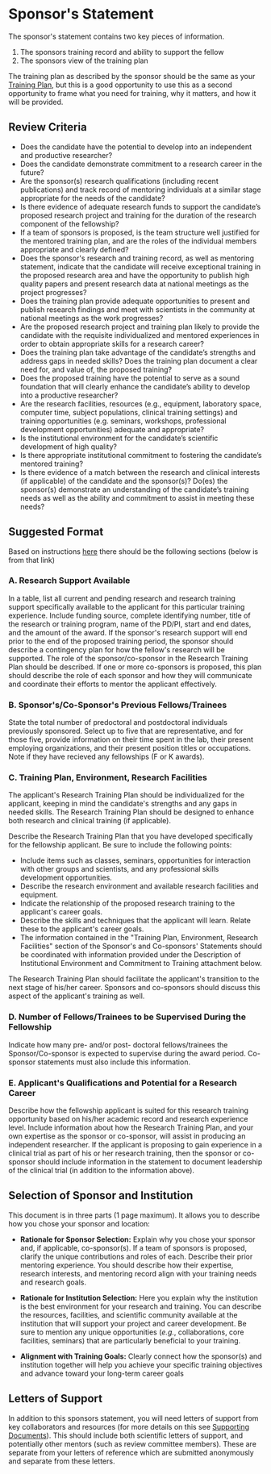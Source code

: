 # Sponsor's Statement

The sponsor's statement contains two key pieces of information.

1.  The sponsors training record and ability to support the fellow
2.  The sponsors view of the training plan

The training plan as described by the sponsor should be the same as your [Training Plan](Training_Plan.md), but this is a good opportunity to use this as a second opportunity to frame what you need for training, why it matters, and how it will be provided.  

## Review Criteria

* Does the candidate have the potential to develop into an independent and productive researcher? 
* Does the candidate demonstrate commitment to a research career in the future? 
* Are the sponsor(s) research qualifications (including recent publications) and track record of mentoring individuals at a similar stage appropriate for the needs of the candidate? 
* Is there evidence of adequate research funds to support the candidate’s proposed research project and training for the duration of the research component of the fellowship? 
* If a team of sponsors is proposed, is the team structure well justified for the mentored training plan, and are the roles of the individual members appropriate and clearly defined? 
* Does the sponsor's research and training record, as well as mentoring statement, indicate that the candidate will receive exceptional training in the proposed research area and have the opportunity to publish high quality papers and present research data at national meetings as the project progresses? 
* Does the training plan provide adequate opportunities to present and publish research findings and meet with scientists in the community at national meetings as the work progresses?
* Are the proposed research project and training plan likely to provide the candidate with the requisite individualized and mentored experiences in order to obtain appropriate skills for a research career?
* Does the training plan take advantage of the candidate’s strengths and address gaps in needed skills? Does the training plan document a clear need for, and value of, the proposed training?
* Does the proposed training have the potential to serve as a sound foundation that will clearly enhance the candidate’s ability to develop into a productive researcher?
* Are the research facilities, resources (e.g., equipment, laboratory space, computer time, subject populations, clinical training settings) and training opportunities (e.g. seminars, workshops, professional development opportunities) adequate and appropriate? 
* Is the institutional environment for the candidate’s scientific development of high quality? 
* Is there appropriate institutional commitment to fostering the candidate’s mentored training?
* Is there evidence of a match between the research and clinical interests (if applicable) of the candidate and the sponsor(s)? Do(es) the sponsor(s) demonstrate an understanding of the candidate’s training needs as well as the ability and commitment to assist in meeting these needs? 

## Suggested Format

Based on instructions [here](https://grants.nih.gov/grants/how-to-apply-application-guide/forms-e/general/g.430-phs-fellowship-supplemental-form.htm#9) there should be the following sections (below is from that link)

### A. Research Support Available
In a table, list all current and pending research and research training support specifically available to the applicant for this particular training experience. Include funding source, complete identifying number, title of the research or training program, name of the PD/PI, start and end dates, and the amount of the award. If the sponsor's research support will end prior to the end of the proposed training period, the sponsor should describe a contingency plan for how the fellow's research will be supported.  The role of the sponsor/co-sponsor in the Research Training Plan should be described. If one or more co-sponsors is proposed, this plan should describe the role of each sponsor and how they will communicate and coordinate their efforts to mentor the applicant effectively.

### B. Sponsor's/Co-Sponsor's Previous Fellows/Trainees
State the total number of predoctoral and postdoctoral individuals previously sponsored. Select up to five that are representative, and for those five, provide information on their time spent in the lab, their present employing organizations, and their present position titles or occupations.  Note if they have recieved any fellowships (F or K awards).

### C. Training Plan, Environment, Research Facilities
The applicant's Research Training Plan should be individualized for the applicant, keeping in mind the candidate's strengths and any gaps in needed skills. The Research Training Plan should be designed to enhance both research and clinical training (if applicable).

Describe the Research Training Plan that you have developed specifically for the fellowship applicant. Be sure to include the following points:

* Include items such as classes, seminars, opportunities for interaction with other groups and scientists, and any professional skills development opportunities.
* Describe the research environment and available research facilities and equipment.
* Indicate the relationship of the proposed research training to the applicant's career goals.
* Describe the skills and techniques that the applicant will learn. Relate these to the applicant's career goals.
* The information contained in the "Training Plan, Environment, Research Facilities" section of the Sponsor's and Co-sponsors' Statements should be coordinated with information provided under the Description of Institutional Environment and Commitment to Training attachment below.

The Research Training Plan should facilitate the applicant's transition to the next stage of his/her career. Sponsors and co-sponsors should discuss this aspect of the applicant's training as well.

### D. Number of Fellows/Trainees to be Supervised During the Fellowship
Indicate how many pre- and/or post- doctoral fellows/trainees the Sponsor/Co-sponsor is expected to supervise during the award period. Co-sponsor statements must also include this information.

### E. Applicant's Qualifications and Potential for a Research Career
Describe how the fellowship applicant is suited for this research training opportunity based on his/her academic record and research experience level. Include information about how the Research Training Plan, and your own expertise as the sponsor or co-sponsor, will assist in producing an independent researcher.  If the applicant is proposing to gain experience in a clinical trial as part of his or her research training, then the sponsor or co-sponsor should include information in the statement to document leadership of the clinical trial (in addition to the information above).

## Selection of Sponsor and Institution

This document is in three parts (1 page maximum).  It allows you to describe how you chose your sponsor and location:

* **Rationale for Sponsor Selection:** Explain why you chose your sponsor and, if applicable, co-sponsor(s).  If a team of sponsors is proposed, clarify the unique contributions and roles of each.  Describe their prior mentoring experience.  You should describe how their expertise, research interests, and mentoring record align with your training needs and research goals.


* **Rationale for Institution Selection:**  Here you explain why the institution is the best environment for your research and training.  You can describe the resources, facilities, and scientific community available at the institution that will support your project and career development.  Be sure to mention any unique opportunities (*e.g.*, collaborations, core facilities, seminars) that are particularly beneficial to your training.

* **Alignment with Training Goals:**  Clearly connect how the sponsor(s) and institution together will help you achieve your specific training objectives and advance toward your long-term career goals

## Letters of Support 

In addition to this sponsors statement, you will need letters of support from key collaborators and resources (for more details on this see [Supporting Documents](Supporting_Documents)).  This should include both scientific letters of support, and potentially other mentors (such as review committee members).  These are separate from your letters of reference which are submitted anonymously and separate from these letters.